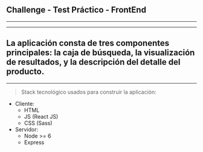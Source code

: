 ## Challenge - Test Práctico - FrontEnd
------------------------------------------------------
------------------------------------------------------
La aplicación consta de tres componentes principales: la caja de búsqueda, la visualización de
resultados, y la descripción del detalle del producto.
-------------------------------------------------------
----

> Stack tecnológico usados para construir la aplicación:
  - Cliente:
      - HTML
      - JS (React JS)
      - CSS (Sass)
  - Servidor:
      - Node >= 6
      - Express
